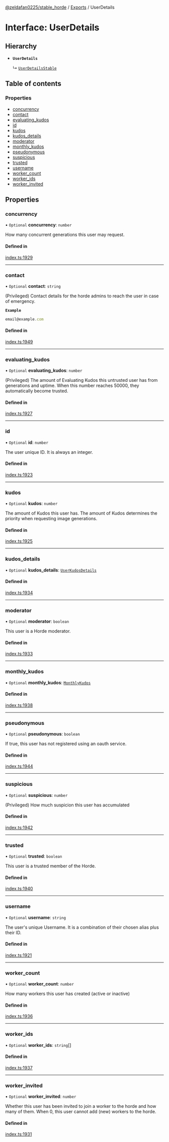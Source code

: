 [@zeldafan0225/stable_horde](../README.md) / [Exports](../modules.md) / UserDetails

# Interface: UserDetails

## Hierarchy

- **`UserDetails`**

  ↳ [`UserDetailsStable`](UserDetailsStable.md)

## Table of contents

### Properties

- [concurrency](UserDetails.md#concurrency)
- [contact](UserDetails.md#contact)
- [evaluating\_kudos](UserDetails.md#evaluating_kudos)
- [id](UserDetails.md#id)
- [kudos](UserDetails.md#kudos)
- [kudos\_details](UserDetails.md#kudos_details)
- [moderator](UserDetails.md#moderator)
- [monthly\_kudos](UserDetails.md#monthly_kudos)
- [pseudonymous](UserDetails.md#pseudonymous)
- [suspicious](UserDetails.md#suspicious)
- [trusted](UserDetails.md#trusted)
- [username](UserDetails.md#username)
- [worker\_count](UserDetails.md#worker_count)
- [worker\_ids](UserDetails.md#worker_ids)
- [worker\_invited](UserDetails.md#worker_invited)

## Properties

### concurrency

• `Optional` **concurrency**: `number`

How many concurrent generations this user may request.

#### Defined in

[index.ts:1929](https://github.com/ZeldaFan0225/stable_horde/blob/3b7418e/index.ts#L1929)

___

### contact

• `Optional` **contact**: `string`

(Privileged) Contact details for the horde admins to reach the user in case of emergency.

**`Example`**

```ts
email@example.com
```

#### Defined in

[index.ts:1949](https://github.com/ZeldaFan0225/stable_horde/blob/3b7418e/index.ts#L1949)

___

### evaluating\_kudos

• `Optional` **evaluating\_kudos**: `number`

(Privileged) The amount of Evaluating Kudos this untrusted user has from generations and uptime. When this number reaches 50000, they automatically become trusted.

#### Defined in

[index.ts:1927](https://github.com/ZeldaFan0225/stable_horde/blob/3b7418e/index.ts#L1927)

___

### id

• `Optional` **id**: `number`

The user unique ID. It is always an integer.

#### Defined in

[index.ts:1923](https://github.com/ZeldaFan0225/stable_horde/blob/3b7418e/index.ts#L1923)

___

### kudos

• `Optional` **kudos**: `number`

The amount of Kudos this user has. The amount of Kudos determines the priority when requesting image generations.

#### Defined in

[index.ts:1925](https://github.com/ZeldaFan0225/stable_horde/blob/3b7418e/index.ts#L1925)

___

### kudos\_details

• `Optional` **kudos\_details**: [`UserKudosDetails`](UserKudosDetails.md)

#### Defined in

[index.ts:1934](https://github.com/ZeldaFan0225/stable_horde/blob/3b7418e/index.ts#L1934)

___

### moderator

• `Optional` **moderator**: `boolean`

This user is a Horde moderator.

#### Defined in

[index.ts:1933](https://github.com/ZeldaFan0225/stable_horde/blob/3b7418e/index.ts#L1933)

___

### monthly\_kudos

• `Optional` **monthly\_kudos**: [`MonthlyKudos`](MonthlyKudos.md)

#### Defined in

[index.ts:1938](https://github.com/ZeldaFan0225/stable_horde/blob/3b7418e/index.ts#L1938)

___

### pseudonymous

• `Optional` **pseudonymous**: `boolean`

If true, this user has not registered using an oauth service.

#### Defined in

[index.ts:1944](https://github.com/ZeldaFan0225/stable_horde/blob/3b7418e/index.ts#L1944)

___

### suspicious

• `Optional` **suspicious**: `number`

(Privileged) How much suspicion this user has accumulated

#### Defined in

[index.ts:1942](https://github.com/ZeldaFan0225/stable_horde/blob/3b7418e/index.ts#L1942)

___

### trusted

• `Optional` **trusted**: `boolean`

This user is a trusted member of the Horde.

#### Defined in

[index.ts:1940](https://github.com/ZeldaFan0225/stable_horde/blob/3b7418e/index.ts#L1940)

___

### username

• `Optional` **username**: `string`

The user's unique Username. It is a combination of their chosen alias plus their ID.

#### Defined in

[index.ts:1921](https://github.com/ZeldaFan0225/stable_horde/blob/3b7418e/index.ts#L1921)

___

### worker\_count

• `Optional` **worker\_count**: `number`

How many workers this user has created (active or inactive)

#### Defined in

[index.ts:1936](https://github.com/ZeldaFan0225/stable_horde/blob/3b7418e/index.ts#L1936)

___

### worker\_ids

• `Optional` **worker\_ids**: `string`[]

#### Defined in

[index.ts:1937](https://github.com/ZeldaFan0225/stable_horde/blob/3b7418e/index.ts#L1937)

___

### worker\_invited

• `Optional` **worker\_invited**: `number`

Whether this user has been invited to join a worker to the horde and how many of them. When 0, this user cannot add (new) workers to the horde.

#### Defined in

[index.ts:1931](https://github.com/ZeldaFan0225/stable_horde/blob/3b7418e/index.ts#L1931)
